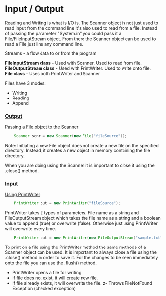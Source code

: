 # Input / Output
Reading and Writing is what is I/O is. The Scanner object is not just used to read input from
the command line it's also used to read from a file. Instead of passing the parameter 
"System.in" you could pass it a File/FileInputStream object. From there the Scanner object can be used to
read a File just line any command line.

Streams - a flow data to or from the program

<b>FileInputStream class</b> - Used with Scanner. Used to read from file. <br />
<b>FileOutputStream class</b> - Used with PrintWriter. Used to write onto file. <br />
<b>File class</b> - Uses both PrintWriter and Scanner<br />

Files have 3 modes:
- Writing
- Reading
- Append

### <u>Output</u>

<u>Passing a File object to the Scanner</u>
``` java
    Scanner scnr = new Scanner(new File("fileSource"));
```

Note: Initiating a new File object does not create a new file on the specified directory. 
Instead, it creates a new object in memory containing the file directory.

When you are doing using the Scanner it is important to close it using the .close() method.

### <u>Input</u>
<u>Using PrintWriter</u><br />
``` java
    PrintWriter out = new PrintWriter("fileSource");   
```

PrintWriter takes 2 types of parameters. File name as a string and FileOutputStream object which takes the file name as a string and a boolean value to append (true) or overwrite (false). Otherwise just using PrintWriter will overwrite every time.

``` java
    PrintWriter out = new PrintWriter(new FileOutputStream("sample.txt", true));
```
To print on a file using the PrintWriter method the same methods of a Scanner object can
be used. It is important to always close a file using the .close() method in order to save it.
For the changes to be seen immediately onto the file you can use the .flush() method.

- PrintWriter opens a file for writing
- If file does not exist, it will create new file.
- If file already exists, it will overwrite the file.
z- Throws FileNotFound Exception (checked exception)
